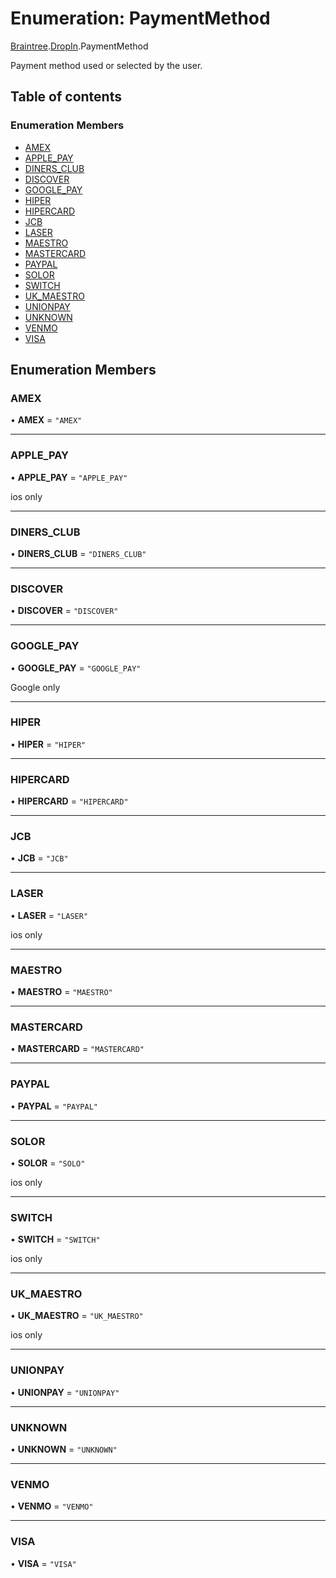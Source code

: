 # Enumeration: PaymentMethod

[Braintree](../modules/CdvPurchase.Braintree.md).[DropIn](../modules/CdvPurchase.Braintree.DropIn.md).PaymentMethod

Payment method used or selected by the user.

## Table of contents

### Enumeration Members

- [AMEX](CdvPurchase.Braintree.DropIn.PaymentMethod.md#amex)
- [APPLE\_PAY](CdvPurchase.Braintree.DropIn.PaymentMethod.md#apple_pay)
- [DINERS\_CLUB](CdvPurchase.Braintree.DropIn.PaymentMethod.md#diners_club)
- [DISCOVER](CdvPurchase.Braintree.DropIn.PaymentMethod.md#discover)
- [GOOGLE\_PAY](CdvPurchase.Braintree.DropIn.PaymentMethod.md#google_pay)
- [HIPER](CdvPurchase.Braintree.DropIn.PaymentMethod.md#hiper)
- [HIPERCARD](CdvPurchase.Braintree.DropIn.PaymentMethod.md#hipercard)
- [JCB](CdvPurchase.Braintree.DropIn.PaymentMethod.md#jcb)
- [LASER](CdvPurchase.Braintree.DropIn.PaymentMethod.md#laser)
- [MAESTRO](CdvPurchase.Braintree.DropIn.PaymentMethod.md#maestro)
- [MASTERCARD](CdvPurchase.Braintree.DropIn.PaymentMethod.md#mastercard)
- [PAYPAL](CdvPurchase.Braintree.DropIn.PaymentMethod.md#paypal)
- [SOLOR](CdvPurchase.Braintree.DropIn.PaymentMethod.md#solor)
- [SWITCH](CdvPurchase.Braintree.DropIn.PaymentMethod.md#switch)
- [UK\_MAESTRO](CdvPurchase.Braintree.DropIn.PaymentMethod.md#uk_maestro)
- [UNIONPAY](CdvPurchase.Braintree.DropIn.PaymentMethod.md#unionpay)
- [UNKNOWN](CdvPurchase.Braintree.DropIn.PaymentMethod.md#unknown)
- [VENMO](CdvPurchase.Braintree.DropIn.PaymentMethod.md#venmo)
- [VISA](CdvPurchase.Braintree.DropIn.PaymentMethod.md#visa)

## Enumeration Members

### AMEX

• **AMEX** = ``"AMEX"``

___

### APPLE\_PAY

• **APPLE\_PAY** = ``"APPLE_PAY"``

ios only

___

### DINERS\_CLUB

• **DINERS\_CLUB** = ``"DINERS_CLUB"``

___

### DISCOVER

• **DISCOVER** = ``"DISCOVER"``

___

### GOOGLE\_PAY

• **GOOGLE\_PAY** = ``"GOOGLE_PAY"``

Google only

___

### HIPER

• **HIPER** = ``"HIPER"``

___

### HIPERCARD

• **HIPERCARD** = ``"HIPERCARD"``

___

### JCB

• **JCB** = ``"JCB"``

___

### LASER

• **LASER** = ``"LASER"``

ios only

___

### MAESTRO

• **MAESTRO** = ``"MAESTRO"``

___

### MASTERCARD

• **MASTERCARD** = ``"MASTERCARD"``

___

### PAYPAL

• **PAYPAL** = ``"PAYPAL"``

___

### SOLOR

• **SOLOR** = ``"SOLO"``

ios only

___

### SWITCH

• **SWITCH** = ``"SWITCH"``

ios only

___

### UK\_MAESTRO

• **UK\_MAESTRO** = ``"UK_MAESTRO"``

ios only

___

### UNIONPAY

• **UNIONPAY** = ``"UNIONPAY"``

___

### UNKNOWN

• **UNKNOWN** = ``"UNKNOWN"``

___

### VENMO

• **VENMO** = ``"VENMO"``

___

### VISA

• **VISA** = ``"VISA"``
